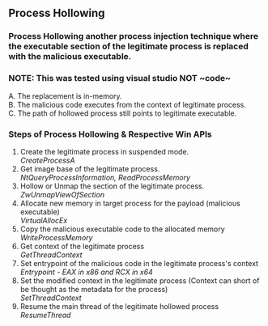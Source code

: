 ## Process Hollowing

### Process Hollowing another process injection technique where the executable section of the legitimate process is replaced with the malicious executable.

### NOTE: This was tested using visual studio NOT ~code~

A. The replacement is in-memory. <br>
B. The malicious code executes from the context of legitimate process. <br>
C. The path of hollowed process still points to legitimate executable. 

### Steps of Process Hollowing & Respective Win APIs
1. Create the legitimate process in suspended mode.
    <br>*CreateProcessA*
2. Get image base of the legitimate process.
    <br>*NtQueryProcessInformation, ReadProcessMemory*
3. Hollow or Unmap the section of the legitimate process.
    <br>*ZwUnmapViewOfSection*
4. Allocate new memory in target process for the payload (malicious executable)
    <br>*VirtualAllocEx*
5. Copy the malicious executable code to the allocated memory
    <br>*WriteProcessMemory*
6. Get context of the legitimate process
    <br>*GetThreadContext*
7. Set entrypoint of the malicious code in the legitimate process's context
    <br>*Entrypoint - EAX in x86 and RCX in x64*
8. Set the modified context in the legitimate process (Context can short of be thought as the metadata for the process)
    <br>*SetThreadContext*
9. Resume the main thread of the legitimate hollowed process
    <br>*ResumeThread*